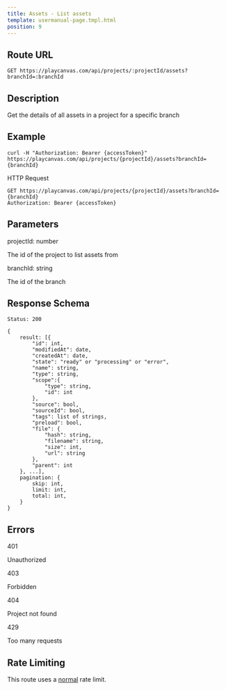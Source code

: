 ```yaml
---
title: Assets - List assets
template: usermanual-page.tmpl.html
position: 9
---
```


## Route URL

```none
GET https://playcanvas.com/api/projects/:projectId/assets?branchId=:branchId
```

## Description

Get the details of all assets in a project for a specific branch

## Example

```none
curl -H "Authorization: Bearer {accessToken}" https://playcanvas.com/api/projects/{projectId}/assets?branchId={branchId}
```

HTTP Request
```
GET https://playcanvas.com/api/projects/{projectId}/assets?branchId={branchId}
Authorization: Bearer {accessToken}
```

## Parameters

<div class="params">
<div class="parameter"><span class="param">projectId: number</span><p>The id of the project to list assets from</p></div>
<div class="parameter"><span class="param">branchId: string</span><p>The id of the branch</p></div>
</div>

## Response Schema

```none
Status: 200
```

```none
{
    result: [{
        "id": int,
        "modifiedAt": date,
        "createdAt": date,
        "state": "ready" or "processing" or "error",
        "name": string,
        "type": string,
        "scope":{
            "type": string,
            "id": int
        },
        "source": bool,
        "sourceId": bool,
        "tags": list of strings,
        "preload": bool,
        "file": {
            "hash": string,
            "filename": string,
            "size": int,
            "url": string
        },
        "parent": int
    }, ...],
    pagination: {
        skip: int,
        limit: int,
        total: int,
    }
}
```

## Errors

<div class="params">
<div class="parameter"><span class="param">401</span><p>Unauthorized</p></div>
<div class="parameter"><span class="param">403</span><p>Forbidden</p></div>
<div class="parameter"><span class="param">404</span><p>Project not found</p></div>
<div class="parameter"><span class="param">429</span><p>Too many requests</p></div>
</div>

## Rate Limiting

This route uses a [normal][1] rate limit.

[1]: /user-manual/api#rate-limiting
